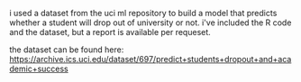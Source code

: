 i used a dataset from the uci ml repository to build a model that predicts whether a student will drop out of university or not. i've included the R code and the dataset, but a report is available per requeset. 

the dataset can be found here: https://archive.ics.uci.edu/dataset/697/predict+students+dropout+and+academic+success